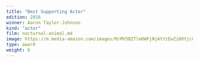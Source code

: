 ```yaml
---
title: "Best Supporting Actor"
edition: 2016
winner: Aaron Taylor-Johnson
kind: "actor"
film: nocturnal-animal.md
image: https://m.media-amazon.com/images/M/MV5BZTlmOWFjNjAtYzEwZi00Yjc0LWEyNmQtNGRjYmFjZmQzZTk1XkEyXkFqcGdeQXVyNTk1NTMyNzM@._V1_FMjpg_UX1280_.jpg
type: award
weight: 6
---
```

